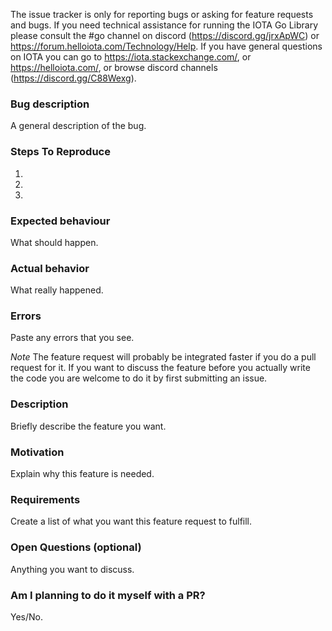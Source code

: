 <!--- Remove text and sections that do not apply -->

The issue tracker is only for reporting bugs or asking for feature requests and bugs.
If you need technical assistance for running the IOTA Go Library please consult the #go channel on discord (https://discord.gg/jrxApWC) or https://forum.helloiota.com/Technology/Help.
If you have general questions on IOTA you can go to https://iota.stackexchange.com/, or https://helloiota.com/, or browse discord channels (https://discord.gg/C88Wexg).


<!----Format For Reporting Bugs------->
### Bug description
A general description of the bug.

### Steps To Reproduce
1. 
2. 
3. 

### Expected behaviour
What should happen.

### Actual behavior
What really happened.

### Errors
Paste any errors that you see.



<!----Format For Feature Requests------->
*Note*
The feature request will probably be integrated faster if you do a pull request for it.
If you want to discuss the feature before you actually write the code you are welcome to do it by first submitting an issue.

### Description
Briefly describe the feature you want.

### Motivation
Explain why this feature is needed.

### Requirements
Create a list of what you want this feature request to fulfill.

### Open Questions (optional)
Anything you want to discuss.

### Am I planning to do it myself with a PR?
Yes/No.